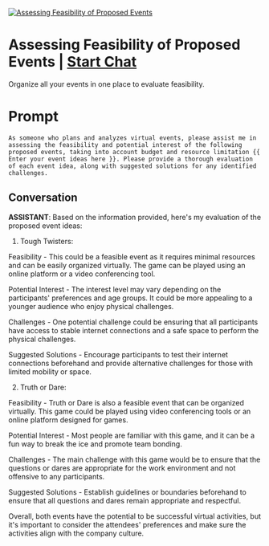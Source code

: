 
[![ Assessing Feasibility of Proposed Events](https://flow-prompt-covers.s3.us-west-1.amazonaws.com/icon/realistic/real_4.png)](https://gptcall.net/chat.html?data=%7B%22contact%22%3A%7B%22id%22%3A%22FZffxhlo57nWU8BJx67Y5%22%2C%22flow%22%3Atrue%7D%7D)
#  Assessing Feasibility of Proposed Events | [Start Chat](https://gptcall.net/chat.html?data=%7B%22contact%22%3A%7B%22id%22%3A%22FZffxhlo57nWU8BJx67Y5%22%2C%22flow%22%3Atrue%7D%7D)
Organize all your events in one place to evaluate feasibility.

# Prompt

```
As someone who plans and analyzes virtual events, please assist me in assessing the feasibility and potential interest of the following proposed events, taking into account budget and resource limitation {{ Enter your event ideas here }}. Please provide a thorough evaluation of each event idea, along with suggested solutions for any identified challenges.
```

## Conversation

**ASSISTANT**: Based on the information provided, here's my evaluation of the proposed event ideas:



1. Tough Twisters: 



Feasibility - This could be a feasible event as it requires minimal resources and can be easily organized virtually. The game can be played using an online platform or a video conferencing tool.



Potential Interest - The interest level may vary depending on the participants' preferences and age groups. It could be more appealing to a younger audience who enjoy physical challenges.



Challenges - One potential challenge could be ensuring that all participants have access to stable internet connections and a safe space to perform the physical challenges.



Suggested Solutions - Encourage participants to test their internet connections beforehand and provide alternative challenges for those with limited mobility or space.



2. Truth or Dare: 



Feasibility - Truth or Dare is also a feasible event that can be organized virtually. This game could be played using video conferencing tools or an online platform designed for games.



Potential Interest - Most people are familiar with this game, and it can be a fun way to break the ice and promote team bonding.



Challenges - The main challenge with this game would be to ensure that the questions or dares are appropriate for the work environment and not offensive to any participants.



Suggested Solutions - Establish guidelines or boundaries beforehand to ensure that all questions and dares remain appropriate and respectful.



Overall, both events have the potential to be successful virtual activities, but it's important to consider the attendees' preferences and make sure the activities align with the company culture.



